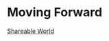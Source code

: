 # Moving Forward
[Shareable World](https://gears.aposteriori.com.sg/index.html?worldJSON=https%3A%2F%2Fraw.githubusercontent.com%2FSACHSTech%2FGearsbotEV3Curriculum%2Fmain%2FWorlds%2Fcustom_grid.json&robotJSON=https%3A%2F%2Fraw.githubusercontent.com%2FSACHSTech%2FGearsbotEV3Curriculum%2Fmain%2FRobots%2Fbasicbot.json)
